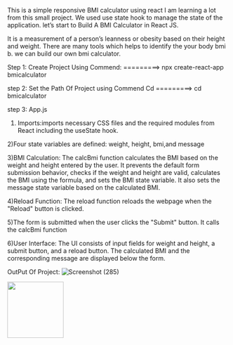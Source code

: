 This is a simple responsive BMI calculator using react  I am learning a lot from this small project. We used use state hook to manage the state of the application. let’s start to Build A BMI Calculator in React JS.

It is a measurement of a person’s leanness or obesity based on their height and weight. There are many tools which helps to identify the your body bmi b. we can build our own bmi calculator.


Step 1:
Create Project Using Commend:
=========>   npx create-react-app bmicalculator

step 2:
Set the Path  Of Project using Commend Cd
=========>   cd bmicalculator


step 3:
App.js

1) Imports:imports necessary CSS files and the required modules from React including the useState hook.

2)Four state variables are defined: weight, height, bmi,and message

3)BMI Calculation: The calcBmi function calculates the BMI based on the weight and height entered by the user. It prevents the default form submission behavior, checks if the weight and height are valid, calculates the BMI using the formula, and sets the BMI state variable. It also sets the message state variable based on the calculated BMI.

4)Reload Function: The reload function reloads the webpage when the "Reload" button is clicked.

5)The form is submitted when the user clicks the "Submit" button. It calls the calcBmi function

6)User Interface: The UI consists of input fields for weight and height, a submit button, and a reload button. The calculated BMI and the corresponding message are displayed below the form.




OutPut Of Project:
![Screenshot (285)](https://github.com/arunak7887/BMI-Project/assets/85956491/2637d568-d638-4979-915f-eb9a2354fbb9)

<img src="relative/path/in/repository/to/image.svg" width="128"/>
